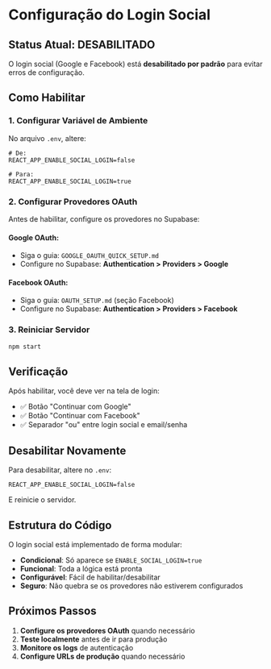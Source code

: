 # Configuração do Login Social

## Status Atual: DESABILITADO

O login social (Google e Facebook) está **desabilitado por padrão** para evitar erros de configuração.

## Como Habilitar

### 1. Configurar Variável de Ambiente

No arquivo `.env`, altere:

```env
# De:
REACT_APP_ENABLE_SOCIAL_LOGIN=false

# Para:
REACT_APP_ENABLE_SOCIAL_LOGIN=true
```

### 2. Configurar Provedores OAuth

Antes de habilitar, configure os provedores no Supabase:

#### Google OAuth:
- Siga o guia: `GOOGLE_OAUTH_QUICK_SETUP.md`
- Configure no Supabase: **Authentication > Providers > Google**

#### Facebook OAuth:
- Siga o guia: `OAUTH_SETUP.md` (seção Facebook)
- Configure no Supabase: **Authentication > Providers > Facebook**

### 3. Reiniciar Servidor

```bash
npm start
```

## Verificação

Após habilitar, você deve ver na tela de login:

- ✅ Botão "Continuar com Google"
- ✅ Botão "Continuar com Facebook"
- ✅ Separador "ou" entre login social e email/senha

## Desabilitar Novamente

Para desabilitar, altere no `.env`:

```env
REACT_APP_ENABLE_SOCIAL_LOGIN=false
```

E reinicie o servidor.

## Estrutura do Código

O login social está implementado de forma modular:

- **Condicional**: Só aparece se `ENABLE_SOCIAL_LOGIN=true`
- **Funcional**: Toda a lógica está pronta
- **Configurável**: Fácil de habilitar/desabilitar
- **Seguro**: Não quebra se os provedores não estiverem configurados

## Próximos Passos

1. **Configure os provedores OAuth** quando necessário
2. **Teste localmente** antes de ir para produção
3. **Monitore os logs** de autenticação
4. **Configure URLs de produção** quando necessário 